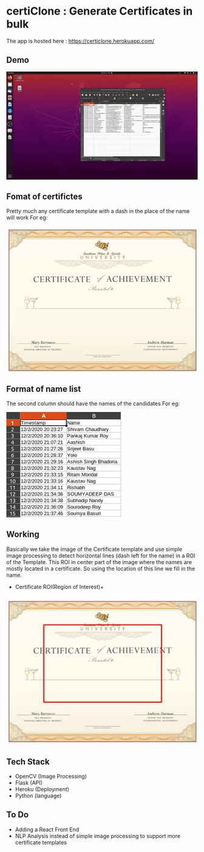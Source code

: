 # certiClone : Generate Certificates in bulk

The app is hosted here : https://certiclone.herokuapp.com/

## Demo
![alt text](ezgif.com-video-to-gif.gif)

## Fomat of certifictes
Pretty much any certificate template with a dash in the place of the name will work
For eg:

![alt text](temp1.png)

## Format of name list
The second column should have the names of the candidates
For eg:

![alt text](name_list.png)

## Working

Basically we take the image of the Certificate template and use simple image processing to detect horizontal lines (dash left for the name) in a ROI of the Template. This ROI in center part of the image where the names are mostly located in a certificate. So using the location of this line we fill in the name.

- Certificate ROI(Region of Interest)+

![alt text](temp1roi.png)

## Tech Stack

- OpenCV (Image Processing)
- Flask (API)
- Heroku (Deployment)
- Python (language)

## To Do
- Adding a React Front End
- NLP Analysis instead of simple image processing to support more certificate templates

